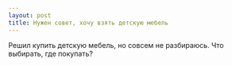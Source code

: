 ```yaml
---
layout: post 
title: Нужен совет, хочу взять детскую мебель 
--- 
```

Решил купить детскую мебель, но совсем не разбираюсь. Что выбирать, где покупать?
